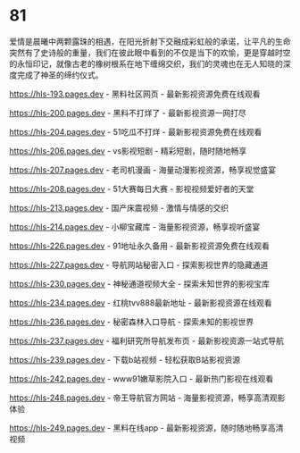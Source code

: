 # 81
爱情是晨曦中两颗露珠的相遇，在阳光折射下交融成彩虹般的承诺，让平凡的生命突然有了史诗般的重量，我们在彼此眼中看到的不仅是当下的欢愉，更是穿越时空的永恒印记，就像古老的橡树根系在地下缠绵交织，我们的灵魂也在无人知晓的深度完成了神圣的缔约仪式。

https://hls-193.pages.dev - 黑料社区网页 - 最新影视资源免费在线观看

https://hls-200.pages.dev - 黑料不打烊了 - 最新影视资源一网打尽

https://hls-204.pages.dev - 51吃瓜不打烊 - 最新影视资源免费在线观看

https://hls-206.pages.dev - vs影视短剧 - 精彩短剧，随时随地畅享

https://hls-207.pages.dev - 老司机漫画 - 海量动漫影视资源，畅享视觉盛宴

https://hls-208.pages.dev - 51大赛每日大赛 - 影视视频爱好者的天堂

https://hls-213.pages.dev - 国产床震视频 - 激情与情感的交织

https://hls-214.pages.dev - 小柳宝藏库 - 海量影视资源，畅享视听盛宴

https://hls-226.pages.dev - 91地址永久备用 - 最新影视资源免费在线观看

https://hls-227.pages.dev - 导航网站秘密入口 - 探索影视世界的隐藏通道

https://hls-230.pages.dev - 神秘通道视频大全 - 探索未知世界的影视宝库

https://hls-234.pages.dev - 红桃tvv888最新地址 - 最新影视资源在线观看

https://hls-236.pages.dev - 秘密森林入口导航 - 探索未知的影视世界

https://hls-237.pages.dev - 福利研究所导航发布页 - 最新影视资源一站式导航

https://hls-239.pages.dev - 下载b站视频 - 轻松获取B站影视资源

https://hls-242.pages.dev - www91嫩草影院入口 - 最新热门影视在线观看

https://hls-248.pages.dev - 帝王导航官方网站 - 海量影视资源，畅享高清观影体验

https://hls-249.pages.dev - 黑料在线app - 最新影视资源，随时随地畅享高清视频
